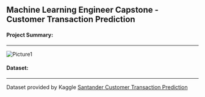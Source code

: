 ## Machine Learning Engineer Capstone - Customer Transaction Prediction

#### Project Summary: 
- - - -
![Picture1](https://user-images.githubusercontent.com/49107319/58367010-a8905d80-7e8e-11e9-8abc-57f0f11eeda6.jpg)

#### Dataset:
- - - -
Dataset provided by Kaggle [Santander Customer Transaction Prediction](https://www.kaggle.com/c/santander-customer-transaction-prediction)
